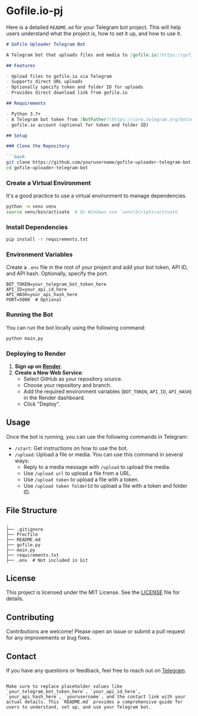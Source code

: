 # Gofile.io-pj

 Here is a detailed `README.md` for your Telegram bot project. This will help users understand what the project is, how to set it up, and how to use it.

```markdown
# GoFile Uploader Telegram Bot

A Telegram bot that uploads files and media to [gofile.io](https://gofile.io). This bot is built using Pyrogram and is designed to handle media and document uploads from Telegram and store them on gofile.io.

## Features

- Upload files to gofile.io via Telegram
- Supports direct URL uploads
- Optionally specify token and folder ID for uploads
- Provides direct download link from gofile.io

## Requirements

- Python 3.7+
- A Telegram bot token from [BotFather](https://core.telegram.org/bots#6-botfather)
- gofile.io account (optional for token and folder ID)

## Setup

### Clone the Repository

```bash
git clone https://github.com/yourusername/gofile-uploader-telegram-bot.git
cd gofile-uploader-telegram-bot
```

### Create a Virtual Environment

It's a good practice to use a virtual environment to manage dependencies.

```bash
python -m venv venv
source venv/bin/activate  # On Windows use `venv\Scripts\activate`
```

### Install Dependencies

```bash
pip install -r requirements.txt
```

### Environment Variables

Create a `.env` file in the root of your project and add your bot token, API ID, and API hash. Optionally, specify the port.

```
BOT_TOKEN=your_telegram_bot_token_here
API_ID=your_api_id_here
API_HASH=your_api_hash_here
PORT=5000  # Optional
```

### Running the Bot

You can run the bot locally using the following command:

```bash
python main.py
```

### Deploying to Render

1. **Sign up on [Render](https://render.com)**.
2. **Create a New Web Service**:
    - Select GitHub as your repository source.
    - Choose your repository and branch.
    - Add the required environment variables (`BOT_TOKEN`, `API_ID`, `API_HASH`) in the Render dashboard.
    - Click "Deploy".

## Usage

Once the bot is running, you can use the following commands in Telegram:

- `/start`: Get instructions on how to use the bot.
- `/upload`: Upload a file or media. You can use this command in several ways:
    - Reply to a media message with `/upload` to upload the media.
    - Use `/upload url` to upload a file from a URL.
    - Use `/upload token` to upload a file with a token.
    - Use `/upload token folderId` to upload a file with a token and folder ID.

## File Structure

```
.
├── .gitignore
├── Procfile
├── README.md
├── gofile.py
├── main.py
├── requirements.txt
├── .env  # Not included in Git
```

## License

This project is licensed under the MIT License. See the [LICENSE](LICENSE) file for details.

## Contributing

Contributions are welcome! Please open an issue or submit a pull request for any improvements or bug fixes.

## Contact

If you have any questions or feedback, feel free to reach out on [Telegram](https://telegram.me/yourusername).

```

Make sure to replace placeholder values like `your_telegram_bot_token_here`, `your_api_id_here`, `your_api_hash_here`, `yourusername`, and the contact link with your actual details. This `README.md` provides a comprehensive guide for users to understand, set up, and use your Telegram bot.
